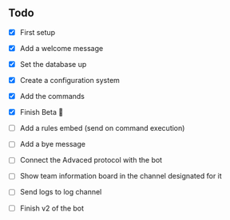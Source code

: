 ## Todo

- [x] First setup
- [x] Add a welcome message
- [x] Set the database up
- [x] Create a configuration system
- [x] Add the commands
- [x] Finish Beta 🎉


- [ ] Add a rules embed (send on command execution)
- [ ] Add a bye message
- [ ] Connect the Advaced protocol with the bot
- [ ] Show team information board in the channel designated for it
- [ ] Send logs to log channel
- [ ] Finish v2 of the bot
